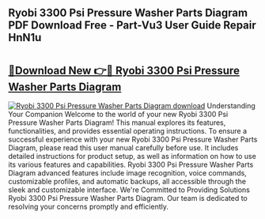 ## Ryobi 3300 Psi Pressure Washer Parts Diagram PDF Download Free - Part-Vu3 User Guide Repair HnN1u

# <h2><a href="http://dfpujl.blite.top/?on=Ryobi+3300+Psi+Pressure+Washer+Parts+Diagram">🔗Download New 👉🔴 Ryobi 3300 Psi Pressure Washer Parts Diagram</a></h2>

[![Ryobi 3300 Psi Pressure Washer Parts Diagram download](https://i.imgur.com/lujVjoI.png)](http://dfpujl.blite.top/?on=Ryobi+3300+Psi+Pressure+Washer+Parts+Diagram)
Understanding Your Companion Welcome to the world of your new Ryobi 3300 Psi Pressure Washer Parts Diagram! This manual explores its features, functionalities, and provides essential operating instructions. To ensure a successful experience with your new Ryobi 3300 Psi Pressure Washer Parts Diagram, please read this user manual carefully before use. It includes detailed instructions for product setup, as well as information on how to use its various features and capabilities. Ryobi 3300 Psi Pressure Washer Parts Diagram advanced features include image recognition, voice commands, customizable profiles, and automatic backups, all accessible through the sleek and customizable interface. We're Committed to Providing Solutions Ryobi 3300 Psi Pressure Washer Parts Diagram. Our team is dedicated to resolving your concerns promptly and efficiently.
